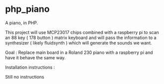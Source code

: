 # php_piano
A piano, in PHP.

This project will use MCP23017 chips combined with a raspberry pi to scan an 88 key ( 178 button ) matrix keyboard and will pass the information to a synthesizer ( likely fluidsynth ) which will generate the sounds we want.


Goal : Replace main board in a Roland 230 piano with a raspberry pi and have it behave the same way.


Installation instructions : 

 Still no instructions



